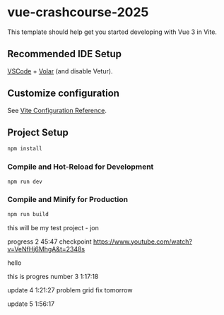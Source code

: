 # vue-crashcourse-2025

This template should help get you started developing with Vue 3 in Vite.

## Recommended IDE Setup

[VSCode](https://code.visualstudio.com/) + [Volar](https://marketplace.visualstudio.com/items?itemName=Vue.volar) (and disable Vetur).

## Customize configuration

See [Vite Configuration Reference](https://vite.dev/config/).

## Project Setup

```sh
npm install
```

### Compile and Hot-Reload for Development

```sh
npm run dev
```

### Compile and Minify for Production

```sh
npm run build
```

this will be my test project - jon

progress 2 45:47 checkpoint
https://www.youtube.com/watch?v=VeNfHj6MhgA&t=2348s

hello

this is progres number 3
1:17:18

update 4 1:21:27 problem  grid fix tomorrow

update 5 1:56:17